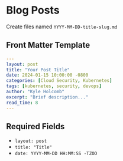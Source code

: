 # Blog Posts

Create files named `YYYY-MM-DD-title-slug.md`

## Front Matter Template

```yaml
---
layout: post
title: "Your Post Title"
date: 2024-01-15 10:00:00 -0800
categories: [Cloud Security, Kubernetes]
tags: [kubernetes, security, devops]
author: "Kyle Holcomb"
excerpt: "Brief description..."
read_time: 8
---
```

## Required Fields
- `layout: post`
- `title: "Title"`
- `date: YYYY-MM-DD HH:MM:SS -TZOO`
